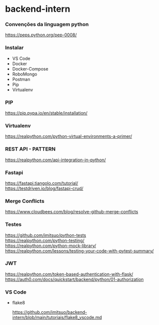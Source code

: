 # backend-intern

### Convenções da linguagem python
https://peps.python.org/pep-0008/

### Instalar
  - VS Code
  - Docker
  - Docker-Compose
  - RoboMongo
  - Postman
  - Pip
  - Virtualenv

### PIP
https://pip.pypa.io/en/stable/installation/   

### Virtualenv
https://realpython.com/python-virtual-environments-a-primer/   

### REST API - PATTERN
https://realpython.com/api-integration-in-python/   

### Fastapi
https://fastapi.tiangolo.com/tutorial/   
https://testdriven.io/blog/fastapi-crud/   

### Merge Conflicts
https://www.cloudbees.com/blog/resolve-github-merge-conflicts   

### Testes
https://github.com/imitsuo/python-tests   
https://realpython.com/python-testing/   
https://realpython.com/python-mock-library/   
https://realpython.com/lessons/testing-your-code-with-pytest-summary/   

### JWT
https://realpython.com/token-based-authentication-with-flask/   
https://auth0.com/docs/quickstart/backend/python/01-authorization   

### VS Code

- flake8

  https://github.com/imitsuo/backend-intern/blob/main/tutoriais/flake8_vscode.md
